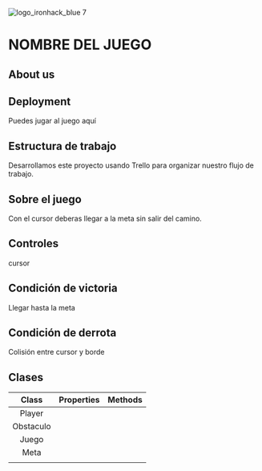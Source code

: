 
![logo_ironhack_blue 7](https://user-images.githubusercontent.com/23629340/40541063-a07a0a8a-601a-11e8-91b5-2f13e4e6b441.png)

# NOMBRE DEL JUEGO



## About us


## Deployment
Puedes jugar al juego aquí

## Estructura de trabajo
Desarrollamos este proyecto usando Trello para organizar nuestro flujo de trabajo.

## Sobre el juego
Con el cursor deberas llegar a la meta sin salir del camino.


## Controles

cursor

## Condición de victoria
Llegar hasta la meta

## Condición de derrota
Colisión entre cursor y borde

## Clases

|   Class   | Properties                                                            | Methods                                          |
| :-------: | --------------------------------------------------------------------- | ------------------------------------------------ |
|   Player  |                                                                       |                                                  |
| Obstaculo |                                                                       |                                                  |
|   Juego   |                                                                       |                                                  |
|   Meta    |                                                                       |                                                  |
|           |                                                                       |                                                  | 
